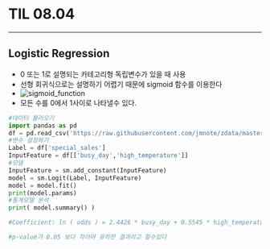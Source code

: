 # TIL 08.04
---

## Logistic Regression
- 0 또는 1로 설명되는 카테고리형 독립변수가 있을 때 사용
- 선형 회귀식으로는 설명하기 어렵기 때문에 sigmoid 함수를 이용한다
- ![sigmoid_function](https://img1.daumcdn.net/thumb/R1280x0/?scode=mtistory2&fname=https%3A%2F%2Fblog.kakaocdn.net%2Fdn%2FcbPNsK%2FbtqGbHT9n5b%2F1FRpXhtBiSZV7YQsJamntk%2Fimg.png)
- 모든 수를 0에서 1사이로 나타낼수 있다.
```python
#데이터 불러오기
import pandas as pd
df = pd.read_csv('https://raw.githubusercontent.com/jmnote/zdata/master/logistic-regression/special-sales.csv')
#변수 설정하기
Label = df['special_sales']
InputFeature = df[['busy_day','high_temperature']]
#모델
InputFeature = sm.add_constant(InputFeature)
model = sm.Logit(Label, InputFeature)
model = model.fit()
print(model.params)
#통계모델 분석
print( model.summary() )

#Coefficient: ln ( odds ) = 2.4426 * busy_day + 0.5545 * high_temperature + const

#p-value가 0.05 보다 작아야 유의한 결과라고 할수있다
```